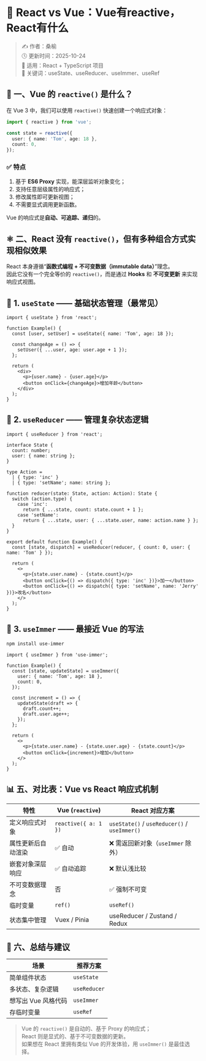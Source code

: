 # 🔄 React vs Vue：Vue有reactive，React有什么

> ✍️ 作者：桑榆  
> 🕓 更新时间：2025-10-24  
> 🧩 适用：React + TypeScript 项目  
> 🧠 关键词：useState、useReducer、useImmer、useRef

## 🌱 一、Vue 的 `reactive()` 是什么？

在 Vue 3 中，我们可以使用 `reactive()` 快速创建一个响应式对象：

```ts
import { reactive } from 'vue';

const state = reactive({
  user: { name: 'Tom', age: 18 },
  count: 0,
});
```

### ✅ 特点

1. 基于 **ES6 Proxy** 实现，能深层监听对象变化；
2. 支持任意层级属性的响应式；
3. 修改属性即可更新视图；
4. 不需要显式调用更新函数。

Vue 的响应式是**自动、可追踪、递归**的。


## ⚛️ 二、React 没有 `reactive()`，但有多种组合方式实现相似效果

React 本身遵循“**函数式编程 + 不可变数据（immutable data）**”理念。  
因此它没有一个完全等价的 `reactive()`，而是通过 **Hooks** 和 **不可变更新** 来实现响应式视图。


## 🔹 1. `useState` —— 基础状态管理（最常见）

```tsx
import { useState } from 'react';

function Example() {
  const [user, setUser] = useState({ name: 'Tom', age: 18 });

  const changeAge = () => {
    setUser({ ...user, age: user.age + 1 });
  };

  return (
    <div>
      <p>{user.name} - {user.age}</p>
      <button onClick={changeAge}>增加年龄</button>
    </div>
  );
}
```

## 🔹 2. `useReducer` —— 管理复杂状态逻辑

```tsx
import { useReducer } from 'react';

interface State {
  count: number;
  user: { name: string };
}

type Action =
  | { type: 'inc' }
  | { type: 'setName'; name: string };

function reducer(state: State, action: Action): State {
  switch (action.type) {
    case 'inc':
      return { ...state, count: state.count + 1 };
    case 'setName':
      return { ...state, user: { ...state.user, name: action.name } };
  }
}

export default function Example() {
  const [state, dispatch] = useReducer(reducer, { count: 0, user: { name: 'Tom' } });

  return (
    <>
      <p>{state.user.name} - {state.count}</p>
      <button onClick={() => dispatch({ type: 'inc' })}>加一</button>
      <button onClick={() => dispatch({ type: 'setName', name: 'Jerry' })}>改名</button>
    </>
  );
}
```

## 🔹 3. `useImmer` —— 最接近 Vue 的写法

```bash
npm install use-immer
```

```tsx
import { useImmer } from 'use-immer';

function Example() {
  const [state, updateState] = useImmer({
    user: { name: 'Tom', age: 18 },
    count: 0,
  });

  const increment = () => {
    updateState(draft => {
      draft.count++;
      draft.user.age++;
    });
  };

  return (
    <>
      <p>{state.user.name} - {state.user.age} - {state.count}</p>
      <button onClick={increment}>增加</button>
    </>
  );
}
```


## 📊 五、对比表：Vue vs React 响应式机制

| 特性               | Vue (`reactive`)     | React 对应方案                               |
| ------------------ | -------------------- | -------------------------------------------- |
| 定义响应式对象     | `reactive({ a: 1 })` | `useState()` / `useReducer()` / `useImmer()` |
| 属性更新后自动渲染 | ✅ 自动               | ❌ 需返回新对象（`useImmer` 除外）            |
| 嵌套对象深层响应   | ✅ 自动追踪           | ❌ 默认浅比较                                 |
| 不可变数据理念     | 否                   | ✅ 强制不可变                                 |
| 临时变量           | `ref()`              | `useRef()`                                   |
| 状态集中管理       | Vuex / Pinia         | useReducer / Zustand / Redux                 |


## 🚀 六、总结与建议

| 场景                | 推荐方案     |
| ------------------- | ------------ |
| 简单组件状态        | `useState`   |
| 多状态、复杂逻辑    | `useReducer` |
| 想写出 Vue 风格代码 | `useImmer`   |
| 存临时变量          | `useRef`     |

> Vue 的 `reactive()` 是自动的、基于 Proxy 的响应式；  
> React 则是显式的、基于不可变数据的更新。  
> 如果想在 React 里拥有类似 Vue 的开发体验，用 `useImmer()` 是最佳选择。
